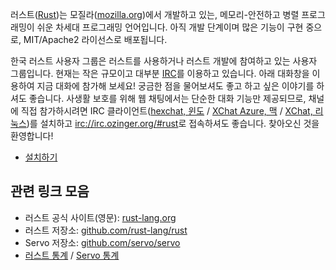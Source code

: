 러스트([Rust][])는 모질라([mozilla.org](https://www.mozilla.org/))에서 개발하고 있는,
메모리-안전하고 병렬 프로그래밍이 쉬운 차세대 프로그래밍 언어입니다.
아직 개발 단계이며 많은 기능이 구현 중으로, MIT/Apache2 라이선스로 배포됩니다.

한국 러스트 사용자 그룹은 러스트를 사용하거나 러스트 개발에 참여하고 있는 사용자 그룹입니다.
현재는 작은 규모이고 대부분 [IRC](http://ko.wikipedia.org/wiki/IRC)를 이용하고 있습니다.
아래 대화창을 이용하여 지금 대화에 참가해 보세요!
궁금한 점을 물어보셔도 좋고 하고 싶은 이야기를 하셔도 좋습니다.
사생활 보호를 위해 웹 채팅에서는 단순한 대화 기능만 제공되므로,
채널에 직접 참가하시려면 IRC 클라이언트([hexchat, 윈도](http://hexchat.org/downloads.html)
/ [XChat Azure, 맥](http://itunes.apple.com/app/id447521961)
/ [XChat, 리눅스](http://xchat.org/download/))를 설치하고
[irc://irc.ozinger.org/#rust](irc://irc.ozinger.org/#rust)로 접속하셔도 좋습니다.
찾아오신 것을 환영합니다!

-   [설치하기](/pages/install)

## 관련 링크 모음

-   러스트 공식 사이트(영문): [rust-lang.org](http://www.rust-lang.org/)
-   러스트 저장소: [github.com/rust-lang/rust](https://www.github.com/rust-lang/rust)
-   Servo 저장소: [github.com/servo/servo](https://www.github.com/servo/servo)
-   [러스트 통계](http://ruststat.youknowone.org) /
    [Servo 통계](http://servostat.youknowone.org)


[Rust]: http://rust-lang.org
